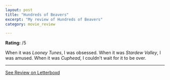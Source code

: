 ```yaml
---
layout: post
title: "Hundreds of Beavers"
excerpt: "My review of Hundreds of Beavers"
category: movie_review

---
```


**Rating:** /5

When it was <i>Looney Tunes</i>, I was obsessed. When it was <i>Stardew Valley</i>, I was amused. When it was <i>Cuphead</i>, I couldn't wait for it to be over.

<hr>

[See Review on Letterboxd](https://boxd.it/7quDBZ)
